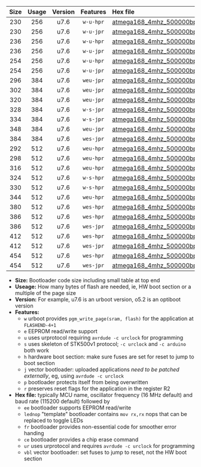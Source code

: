 |Size|Usage|Version|Features|Hex file|
|:-:|:-:|:-:|:-:|:--|
|230|256|u7.6|`w-u-hpr`|[atmega168_4mhz_500000bps_ur.hex](https://raw.githubusercontent.com/stefanrueger/urboot/main/atmega168_4mhz_500000bps_ur.hex)|
|230|256|u7.6|`w-u-jpr`|[atmega168_4mhz_500000bps_ur_vbl.hex](https://raw.githubusercontent.com/stefanrueger/urboot/main/atmega168_4mhz_500000bps_ur_vbl.hex)|
|236|256|u7.6|`w-u-hpr`|[atmega168_4mhz_500000bps_lednop_ur.hex](https://raw.githubusercontent.com/stefanrueger/urboot/main/atmega168_4mhz_500000bps_lednop_ur.hex)|
|236|256|u7.6|`w-u-jpr`|[atmega168_4mhz_500000bps_lednop_ur_vbl.hex](https://raw.githubusercontent.com/stefanrueger/urboot/main/atmega168_4mhz_500000bps_lednop_ur_vbl.hex)|
|254|256|u7.6|`w-u-hpr`|[atmega168_4mhz_500000bps_lednop_fr_ur.hex](https://raw.githubusercontent.com/stefanrueger/urboot/main/atmega168_4mhz_500000bps_lednop_fr_ur.hex)|
|254|256|u7.6|`w-u-jpr`|[atmega168_4mhz_500000bps_lednop_fr_ur_vbl.hex](https://raw.githubusercontent.com/stefanrueger/urboot/main/atmega168_4mhz_500000bps_lednop_fr_ur_vbl.hex)|
|296|384|u7.6|`weu-jpr`|[atmega168_4mhz_500000bps_ee_ur_vbl.hex](https://raw.githubusercontent.com/stefanrueger/urboot/main/atmega168_4mhz_500000bps_ee_ur_vbl.hex)|
|302|384|u7.6|`weu-jpr`|[atmega168_4mhz_500000bps_ee_lednop_ur_vbl.hex](https://raw.githubusercontent.com/stefanrueger/urboot/main/atmega168_4mhz_500000bps_ee_lednop_ur_vbl.hex)|
|320|384|u7.6|`weu-jpr`|[atmega168_4mhz_500000bps_ee_lednop_fr_ur_vbl.hex](https://raw.githubusercontent.com/stefanrueger/urboot/main/atmega168_4mhz_500000bps_ee_lednop_fr_ur_vbl.hex)|
|328|384|u7.6|`w-s-jpr`|[atmega168_4mhz_500000bps_vbl.hex](https://raw.githubusercontent.com/stefanrueger/urboot/main/atmega168_4mhz_500000bps_vbl.hex)|
|334|384|u7.6|`w-s-jpr`|[atmega168_4mhz_500000bps_lednop_vbl.hex](https://raw.githubusercontent.com/stefanrueger/urboot/main/atmega168_4mhz_500000bps_lednop_vbl.hex)|
|348|384|u7.6|`weu-jpr`|[atmega168_4mhz_500000bps_ee_lednop_fr_ce_ur_vbl.hex](https://raw.githubusercontent.com/stefanrueger/urboot/main/atmega168_4mhz_500000bps_ee_lednop_fr_ce_ur_vbl.hex)|
|384|384|u7.6|`wes-jpr`|[atmega168_4mhz_500000bps_ee_vbl.hex](https://raw.githubusercontent.com/stefanrueger/urboot/main/atmega168_4mhz_500000bps_ee_vbl.hex)|
|292|512|u7.6|`weu-hpr`|[atmega168_4mhz_500000bps_ee_ur.hex](https://raw.githubusercontent.com/stefanrueger/urboot/main/atmega168_4mhz_500000bps_ee_ur.hex)|
|298|512|u7.6|`weu-hpr`|[atmega168_4mhz_500000bps_ee_lednop_ur.hex](https://raw.githubusercontent.com/stefanrueger/urboot/main/atmega168_4mhz_500000bps_ee_lednop_ur.hex)|
|316|512|u7.6|`weu-hpr`|[atmega168_4mhz_500000bps_ee_lednop_fr_ur.hex](https://raw.githubusercontent.com/stefanrueger/urboot/main/atmega168_4mhz_500000bps_ee_lednop_fr_ur.hex)|
|324|512|u7.6|`w-s-hpr`|[atmega168_4mhz_500000bps.hex](https://raw.githubusercontent.com/stefanrueger/urboot/main/atmega168_4mhz_500000bps.hex)|
|330|512|u7.6|`w-s-hpr`|[atmega168_4mhz_500000bps_lednop.hex](https://raw.githubusercontent.com/stefanrueger/urboot/main/atmega168_4mhz_500000bps_lednop.hex)|
|344|512|u7.6|`weu-hpr`|[atmega168_4mhz_500000bps_ee_lednop_fr_ce_ur.hex](https://raw.githubusercontent.com/stefanrueger/urboot/main/atmega168_4mhz_500000bps_ee_lednop_fr_ce_ur.hex)|
|380|512|u7.6|`wes-hpr`|[atmega168_4mhz_500000bps_ee.hex](https://raw.githubusercontent.com/stefanrueger/urboot/main/atmega168_4mhz_500000bps_ee.hex)|
|386|512|u7.6|`wes-hpr`|[atmega168_4mhz_500000bps_ee_lednop.hex](https://raw.githubusercontent.com/stefanrueger/urboot/main/atmega168_4mhz_500000bps_ee_lednop.hex)|
|386|512|u7.6|`wes-jpr`|[atmega168_4mhz_500000bps_ee_lednop_vbl.hex](https://raw.githubusercontent.com/stefanrueger/urboot/main/atmega168_4mhz_500000bps_ee_lednop_vbl.hex)|
|412|512|u7.6|`wes-hpr`|[atmega168_4mhz_500000bps_ee_lednop_fr.hex](https://raw.githubusercontent.com/stefanrueger/urboot/main/atmega168_4mhz_500000bps_ee_lednop_fr.hex)|
|412|512|u7.6|`wes-jpr`|[atmega168_4mhz_500000bps_ee_lednop_fr_vbl.hex](https://raw.githubusercontent.com/stefanrueger/urboot/main/atmega168_4mhz_500000bps_ee_lednop_fr_vbl.hex)|
|454|512|u7.6|`wes-hpr`|[atmega168_4mhz_500000bps_ee_lednop_fr_ce.hex](https://raw.githubusercontent.com/stefanrueger/urboot/main/atmega168_4mhz_500000bps_ee_lednop_fr_ce.hex)|
|454|512|u7.6|`wes-jpr`|[atmega168_4mhz_500000bps_ee_lednop_fr_ce_vbl.hex](https://raw.githubusercontent.com/stefanrueger/urboot/main/atmega168_4mhz_500000bps_ee_lednop_fr_ce_vbl.hex)|

- **Size:** Bootloader code size including small table at top end
- **Useage:** How many bytes of flash are needed, ie, HW boot section or a multiple of the page size
- **Version:** For example, u7.6 is an urboot version, o5.2 is an optiboot version
- **Features:**
  + `w` urboot provides `pgm_write_page(sram, flash)` for the application at `FLASHEND-4+1`
  + `e` EEPROM read/write support
  + `u` uses urprotocol requiring `avrdude -c urclock` for programming
  + `s` uses skeleton of STK500v1 protocol; `-c urclock` and `-c arduino` both work
  + `h` hardware boot section: make sure fuses are set for reset to jump to boot section
  + `j` vector bootloader: uploaded applications *need to be patched externally*, eg, using `avrdude -c urclock`
  + `p` bootloader protects itself from being overwritten
  + `r` preserves reset flags for the application in the register R2
- **Hex file:** typically MCU name, oscillator frequency (16 MHz default) and baud rate (115200 default) followed by
  + `ee` bootloader supports EEPROM read/write
  + `lednop` "template" bootloader contains `mov rx,rx` nops that can be replaced to toggle LEDs
  + `fr` bootloader provides non-essential code for smoother error handing
  + `ce` bootloader provides a chip erase command
  + `ur` uses urprotocol and requires `avrdude -c urclock` for programming
  + `vbl` vector bootloader: set fuses to jump to reset, not the HW boot section
